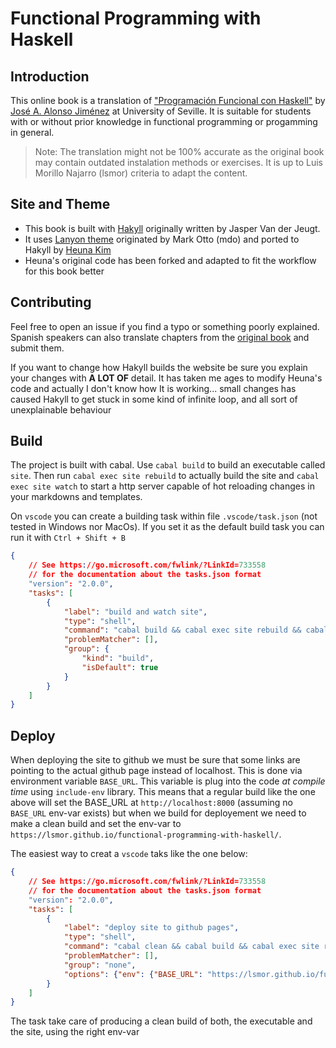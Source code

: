 # Functional Programming with Haskell

## Introduction

This online book is a translation of ["Programación Funcional con Haskell"](https://jaalonso.github.io/materias/PFconHaskell/temas.html) by [José A. Alonso Jiménez](https://jaalonso.github.io/) at University of Seville. It is suitable for students with or without prior knowledge in functional programming or progamming in general.

> Note: The translation might not be 100% accurate as the original book may contain outdated instalation methods or exercises. It is up to Luis Morillo Najarro (lsmor) criteria to adapt the content.

## Site and Theme

- This book is built with [Hakyll](https://jaspervdj.be/hakyll/) originally written by Jasper Van der Jeugt.
- It uses [Lanyon theme](https://github.com/poole/lanyon) originated by Mark Otto (mdo) and ported to Hakyll by [Heuna Kim]("https://github.com/hahey/lanyon-hakyll")
- Heuna's original code has been forked and adapted to fit the workflow for this book better

## Contributing

Feel free to open an issue if you find a typo or something poorly explained. Spanish speakers can also translate chapters from the [original book](https://jaalonso.github.io/materias/PFconHaskell/temas.html) and submit them.

If you want to change how Hakyll builds the website be sure you explain your changes with **A LOT OF** detail. It has taken me ages to modify Heuna's code and actually I don't know how It is working... small changes has caused Hakyll to get stuck in some kind of infinite loop, and all sort of unexplainable behaviour

## Build

The project is built with cabal. Use `cabal build` to build an executable called `site`. Then run `cabal exec site rebuild` to actually build the site and `cabal exec site watch` to start a http server capable of hot reloading changes in your markdowns and templates.

On `vscode` you can create a building task within file `.vscode/task.json` (not tested in Windows nor MacOs). If you set it as the default build task you can run it with `Ctrl + Shift + B`

```json
{
    // See https://go.microsoft.com/fwlink/?LinkId=733558
    // for the documentation about the tasks.json format
    "version": "2.0.0",
    "tasks": [
        {
            "label": "build and watch site",
            "type": "shell",
            "command": "cabal build && cabal exec site rebuild && cabal exec site watch",
            "problemMatcher": [],
            "group": {
                "kind": "build",
                "isDefault": true
            }
        }
    ]
}
```

## Deploy

When deploying the site to github we must be sure that some links are pointing to the actual github page instead of localhost. This is done via environment variable `BASE_URL`. This variable is plug into the code _at compile time_ using `include-env` library. This means that a regular build like the one above will set the BASE_URL at `http://localhost:8000` (assuming no `BASE_URL` env-var exists) but when we build for deployement we need to make a clean build and set the env-var to `https://lsmor.github.io/functional-programming-with-haskell/`.

The easiest way to creat a `vscode` taks like the one below:

```json
{
    // See https://go.microsoft.com/fwlink/?LinkId=733558
    // for the documentation about the tasks.json format
    "version": "2.0.0",
    "tasks": [
        {
            "label": "deploy site to github pages",
            "type": "shell",
            "command": "cabal clean && cabal build && cabal exec site rebuild && git commit -am \"rebuild site for deployment\" && git push",
            "problemMatcher": [],
            "group": "none",
            "options": {"env": {"BASE_URL": "https://lsmor.github.io/functional-programming-with-haskell/"}}
        }
    ]
}
```

The task take care of producing a clean build of both, the executable and the site, using the right env-var
